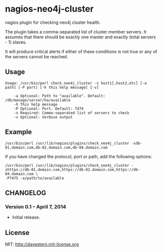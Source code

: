 nagios-neo4j-cluster
====================


nagios plugin for checking neo4j cluster health.

The plugin takes a comma-separated list of cluster member servers. It assumes
that there should be exactly one master and exactly (total servers - 1) slaves.

It will produce critical alerts if either of these conditions is not true or
any of the servers cannot be reached.


## Usage

```
Usage: /usr/bin/perl check_neo4j_cluster -s host1[,host2,etc] [-a path] [-P port] [-h this help message] [-v]

    -a Optional: Path to "available". Default: /db/manage/server/ha/available
    -h This help message
    -P Optional: Port. Default: 7474
    -s Required: Comma-separated list of servers to check
    -v Optional: Verbose output

```

## Example

```
/usr/bin/perl /usr/lib/nagios/plugins/check_neo4j_cluster -sdb-01.domain.com,db-02.domain.com,db-04.domain.com
```

If you have changed the protocol, port or path, add the following options:

```
/usr/bin/perl /usr/lib/nagios/plugins/check_neo4j_cluster -shttps://db-01.domain.com,https://db-02.domain.com,https://db-04.domain.com \
-P7475 -a/path/to/available
```


## CHANGELOG

### Version 0.1 – April 7, 2014

  - Initial release.

## License

MIT: http://davestern.mit-license.org
